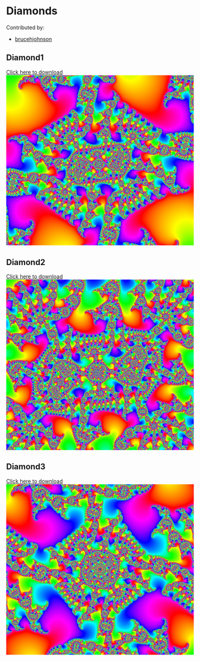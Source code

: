# Diamonds

Contributed by:

- [brucehjohnson](https://github.com/brucehjohnson)

## Diamond1

<a href="Diamond1.mandart" download="Diamond1.mandart">Click here to download</a><br>
!["Diamond1"](Diamond1.png)

## Diamond2

<a href="Diamond2.mandart" download="Diamond2.mandart">Click here to download</a><br>
!["Diamond2"](Diamond2.png)

## Diamond3

<a href="Diamond3.mandart" download="Diamond3.mandart">Click here to download</a><br>
!["Diamond3"](Diamond3.png)

